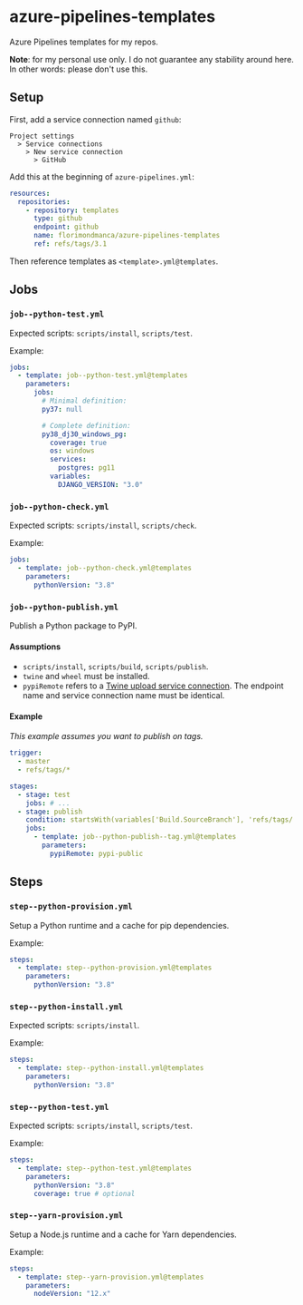 # azure-pipelines-templates

Azure Pipelines templates for my repos.

**Note**: for my personal use only. I do not guarantee any stability around here. In other words: please don't use this.

## Setup

First, add a service connection named `github`:

```
Project settings
  > Service connections
    > New service connection
      > GitHub
```

Add this at the beginning of `azure-pipelines.yml`:

```yaml
resources:
  repositories:
    - repository: templates
      type: github
      endpoint: github
      name: florimondmanca/azure-pipelines-templates
      ref: refs/tags/3.1
```

Then reference templates as `<template>.yml@templates`.

## Jobs

### `job--python-test.yml`

Expected scripts: `scripts/install`, `scripts/test`.

Example:

```yaml
jobs:
  - template: job--python-test.yml@templates
    parameters:
      jobs:
        # Minimal definition:
        py37: null

        # Complete definition:
        py38_dj30_windows_pg:
          coverage: true
          os: windows
          services:
            postgres: pg11
          variables:
            DJANGO_VERSION: "3.0"
```

### `job--python-check.yml`

Expected scripts: `scripts/install`, `scripts/check`.

Example:

```yaml
jobs:
  - template: job--python-check.yml@templates
    parameters:
      pythonVersion: "3.8"
```

### `job--python-publish.yml`

Publish a Python package to PyPI.

#### Assumptions

- `scripts/install`, `scripts/build`, `scripts/publish`.
- `twine` and `wheel` must be installed.
- `pypiRemote` refers to a [Twine upload service connection](https://docs.microsoft.com/en-us/azure/devops/pipelines/library/service-endpoints#sep-python-upload). The endpoint name and service connection name must be identical.

#### Example

_This example assumes you want to publish on tags._

```yaml
trigger:
  - master
  - refs/tags/*

stages:
  - stage: test
    jobs: # ...
  - stage: publish
    condition: startsWith(variables['Build.SourceBranch'], 'refs/tags/')
    jobs:
      - template: job--python-publish--tag.yml@templates
        parameters:
          pypiRemote: pypi-public
```

## Steps

### `step--python-provision.yml`

Setup a Python runtime and a cache for pip dependencies.

Example:

```yaml
steps:
  - template: step--python-provision.yml@templates
    parameters:
      pythonVersion: "3.8"
```

### `step--python-install.yml`

Expected scripts: `scripts/install`.

Example:

```yaml
steps:
  - template: step--python-install.yml@templates
    parameters:
      pythonVersion: "3.8"
```

### `step--python-test.yml`

Expected scripts: `scripts/install`, `scripts/test`.

Example:

```yaml
steps:
  - template: step--python-test.yml@templates
    parameters:
      pythonVersion: "3.8"
      coverage: true # optional
```

### `step--yarn-provision.yml`

Setup a Node.js runtime and a cache for Yarn dependencies.

Example:

```yaml
steps:
  - template: step--yarn-provision.yml@templates
    parameters:
      nodeVersion: "12.x"
```
